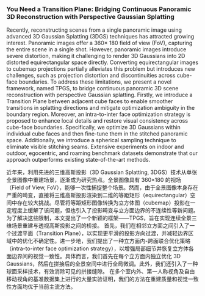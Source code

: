 ### You Need a Transition Plane: Bridging Continuous Panoramic 3D Reconstruction with Perspective Gaussian Splatting

Recently, reconstructing scenes from a single panoramic image using advanced 3D Gaussian Splatting (3DGS) techniques has attracted growing interest. Panoramic images offer a 360× 180 field of view (FoV), capturing the entire scene in a single shot. However, panoramic images introduce severe distortion, making it challenging to render 3D Gaussians into 2D distorted equirectangular space directly. Converting equirectangular images to cubemap projections partially alleviates this problem but introduces new challenges, such as projection distortion and discontinuities across cube-face boundaries. To address these limitations, we present a novel framework, named TPGS, to bridge continuous panoramic 3D scene reconstruction with perspective Gaussian splatting. Firstly, we introduce a Transition Plane between adjacent cube faces to enable smoother transitions in splatting directions and mitigate optimization ambiguity in the boundary region. Moreover, an intra-to-inter face optimization strategy is proposed to enhance local details and restore visual consistency across cube-face boundaries. Specifically, we optimize 3D Gaussians within individual cube faces and then fine-tune them in the stitched panoramic space. Additionally, we introduce a spherical sampling technique to eliminate visible stitching seams. Extensive experiments on indoor and outdoor, egocentric, and roaming benchmark datasets demonstrate that our approach outperforms existing state-of-the-art methods.

近年来，利用先进的三维高斯投影（3D Gaussian Splatting, 3DGS）技术从单张全景图像中重建场景，逐渐成为研究热点。全景图像具有 360×180 的视场（Field of View, FoV），能够一次性捕捉整个场景。然而，由于全景图像本身存在严重的畸变，直接将三维高斯投影渲染到二维的等距矩形（equirectangular）空间中存在较大挑战。尽管将等距矩形图像转换为立方体图（cubemap）投影在一定程度上缓解了该问题，但也引入了投影畸变与立方面边界的不连续性等新问题。
为了解决这些限制，本文提出了一个新颖的框架——TPGS，旨在实现连续全景三维场景重建与透视高斯投影之间的桥接。
首先，我们在相邻立方面之间引入了一个过渡平面（Transition Plane），以实现更平滑的投影方向过渡，并减轻边界区域中的优化不确定性。进一步地，我们提出了一种立方面内-跨面联合优化策略（intra-to-inter face optimization strategy），以增强局部细节并恢复立方体各面边界间的视觉一致性。具体而言，我们首先在每个立方面内独立优化 3D Gaussians，然后在拼接后的全景空间中进行全局微调。此外，我们还引入了一种球面采样技术，有效消除可见的拼接缝隙。
在多个室内外、第一人称视角及自由移动视角的基准数据集上进行的大量实验证明，我们的方法在重建质量和视觉一致性方面均优于当前主流方法。
